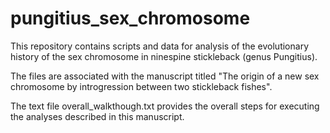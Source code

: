# pungitius_sex_chromosome
This repository contains scripts and data for analysis of the evolutionary history of the sex chromosome in ninespine stickleback (genus Pungitius). 

The files are associated with the manuscript titled "The origin of a new sex chromosome by introgression between two stickleback fishes".

The text file overall_walkthough.txt provides the overall steps for executing the analyses described in this manuscript.

